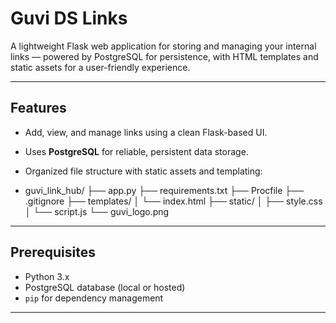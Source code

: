 # Guvi DS Links

A lightweight Flask web application for storing and managing your internal links — powered by PostgreSQL for persistence, with HTML templates and static assets for a user-friendly experience.

---

##  Features

- Add, view, and manage links using a clean Flask-based UI.
- Uses **PostgreSQL** for reliable, persistent data storage.
- Organized file structure with static assets and templating:

- guvi_link_hub/
├── app.py
├── requirements.txt
├── Procfile
├── .gitignore
├── templates/
│   └── index.html
├── static/
│   ├── style.css
│   └── script.js
└── guvi_logo.png

---

##  Prerequisites

- Python 3.x  
- PostgreSQL database (local or hosted)  
- `pip` for dependency management

---

